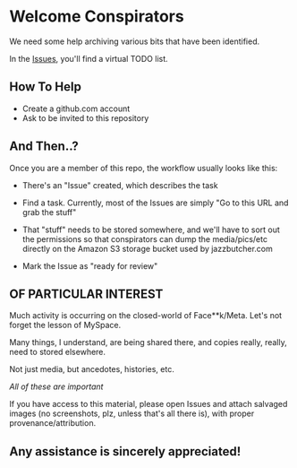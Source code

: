 # Welcome Conspirators

We need some help archiving various bits that have been identified.

In the [Issues](https://github.com/xpollen8/jazzbutcher.com//issues), you'll find a virtual TODO list.

## How To Help

- Create a github.com account
- Ask to be invited to this repository

## And Then..?

Once you are a member of this repo, the workflow usually looks like this:

- There's an "Issue" created, which describes the task

- Find a task.
  Currently, most of the Issues are simply "Go to this URL and grab the stuff"

- That "stuff" needs to be stored somewhere, and we'll have
      to sort out the permissions so that conspirators can dump the
      media/pics/etc directly on the Amazon S3 storage bucket used by jazzbutcher.com
     
- Mark the Issue as "ready for review"

## OF PARTICULAR INTEREST

Much activity is occurring on the closed-world of Face\*\*k/Meta. Let's not forget the lesson of MySpace.

Many things, I understand, are being shared there, and copies really, really, need to stored elsewhere.

Not just media, but ancedotes, histories, etc.

_All of these are important_

If you have access to this material, please open Issues and attach salvaged images (no screenshots, plz, unless that's all there is),
with proper provenance/attribution.


## Any assistance is sincerely appreciated!
